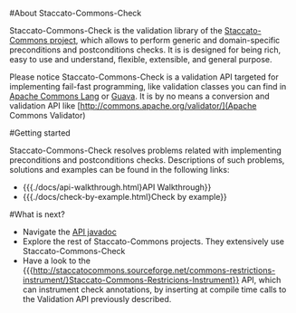 #About Staccato-Commons-Check
 
 Staccato-Commons-Check is the validation library of the [Staccato-Commons project](http://staccatocommons.sourceforge.net), which allows to perform generic and domain-specific preconditions and postconditions checks. It is is designed for being rich, easy to use and understand, flexible, extensible, and general purpose. 
  
 Please notice Staccato-Commons-Check is a validation API targeted for implementing fail-fast programming, like validation classes you can find in [Apache Commons Lang](http://commons.apache.org/lang/) or [Guava](http://code.google.com/p/guava-libraries/). It is by no means a conversion and validation  API like [http://commons.apache.org/validator/](Apache Commons Validator)
 
 #Getting started

  Staccato-Commons-Check resolves problems related with implementing preconditions and postconditions checks.  Descriptions of such problems, solutions and examples can be found in the following links:
 * {{{./docs/api-walkthrough.html}API Walkthrough}} 
 * {{{./docs/check-by-example.html}Check by example}}
  

#What is next?

 * Navigate the [API javadoc](http://staccatocommons.sourceforge.net/commons-check/apidocs/index.html)
 * Explore the rest of Staccato-Commons projects. They extensively use Staccato-Commons-Check
 * Have a look to the {{{http://staccatocommons.sourceforge.net/commons-restrictions-instrument/}Staccato-Commons-Restricions-Instrument}} API,
which can instrument check annotations, by inserting at compile time calls to the Validation API previously described.      

